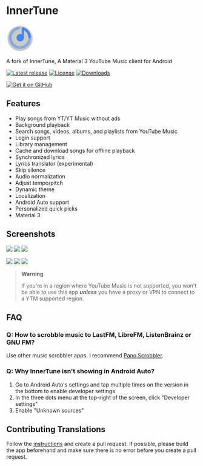 # InnerTune

<img src="https://raw.githubusercontent.com/Malopieds/InnerTune/dev/app/src/main/res/mipmap-xxxhdpi/ic_launcher_round.webp" height="72">

A fork of InnerTune, A Material 3 YouTube Music client for Android

[![Latest release](https://img.shields.io/github/v/release/Malopieds/InnerTune?include_prereleases)](https://github.com/Malopieds/InnerTune/releases)
[![License](https://img.shields.io/github/license/Malopieds/InnerTune)](https://www.gnu.org/licenses/gpl-3.0)
[![Downloads](https://img.shields.io/github/downloads/Malopieds/InnerTune/total)](https://github.com/Malopieds/InnerTune/releases)

[<img src="https://github.com/machiav3lli/oandbackupx/blob/034b226cea5c1b30eb4f6a6f313e4dadcbb0ece4/badge_github.png" alt="Get it on GitHub" height="80">](https://github.com/Malopieds/InnerTune/releases/latest)
<!---[<img src="https://fdroid.gitlab.io/artwork/badge/get-it-on.png" alt="Get it on F-Droid" height="80">](https://f-droid.org/packages/com.zionhuang.music)
[<img src="https://gitlab.com/IzzyOnDroid/repo/-/raw/master/assets/IzzyOnDroid.png" height="80">](https://apt.izzysoft.de/fdroid/index/apk/com.zionhuang.music)

[Compare versions](https://github.com/Malopieds/InnerTune/wiki/App-Versions) --->

## Features

- Play songs from YT/YT Music without ads
- Background playback
- Search songs, videos, albums, and playlists from YouTube Music
- Login support
- Library management
- Cache and download songs for offline playback
- Synchronized lyrics
- Lyrics translator (experimental)
- Skip silence
- Audio normalization
- Adjust tempo/pitch
- Dynamic theme
- Localization
- Android Auto support
- Personalized quick picks
- Material 3

## Screenshots

<p float="left">
  <img src="https://raw.githubusercontent.com/Malopieds/InnerTune/dev/fastlane/metadata/android/en-US/images/phoneScreenshots/01.png" width="200" />
  <img src="https://raw.githubusercontent.com/Malopieds/InnerTune/dev/fastlane/metadata/android/en-US/images/phoneScreenshots/02.png" width="200" />
  <img src="https://raw.githubusercontent.com/Malopieds/InnerTune/dev/fastlane/metadata/android/en-US/images/phoneScreenshots/03.png" width="200" />
</p>
<p float="left">
  <img src="https://raw.githubusercontent.com/Malopieds/InnerTune/dev/fastlane/metadata/android/en-US/images/phoneScreenshots/04.png" width="200" />
  <img src="https://raw.githubusercontent.com/Malopieds/InnerTune/dev/fastlane/metadata/android/en-US/images/phoneScreenshots/05.png" width="200" />
  <img src="https://raw.githubusercontent.com/Malopieds/InnerTune/dev/fastlane/metadata/android/en-US/images/phoneScreenshots/06.png" width="200" />
</p>

> **Warning**
>
>If you're in a region where YouTube Music is not supported, you won't be able to use this app
***unless*** you have a proxy or VPN to connect to a YTM supported region.

## FAQ

### Q: How to scrobble music to LastFM, LibreFM, ListenBrainz or GNU FM?

Use other music scrobbler apps. I
recommend [Pano Scrobbler](https://play.google.com/store/apps/details?id=com.arn.scrobble).

### Q: Why InnerTune isn't showing in Android Auto?

1. Go to Android Auto's settings and tap multiple times on the version in the bottom to enable
   developer settings
2. In the three dots menu at the top-right of the screen, click "Developer settings"
3. Enable "Unknown sources"

## Contributing Translations

Follow the [instructions](https://developer.android.com/guide/topics/resources/localization) and
create a pull request. If possible, please build the app beforehand and make sure there is no error
before you create a pull request.

<!--- ## Donate

If you like InnerTune, you're welcome to send a donation. Donations will support the development,
including bug fixes and new features.

<a href="https://liberapay.com/zionhuang"><img src="https://raw.githubusercontent.com/Malopieds/InnerTune/dev/assets/liberapay.png" alt="Liberapay" height="60" ></a>
<a href="https://www.buymeacoffee.com/zionhuang"><img src="https://raw.githubusercontent.com/Malopieds/InnerTune/dev/assets/buymeacoffee.png" alt="Liberapay" height="60" ></a>

## Credit

I want to give credit to [vfsfitvnm/ViMusic](https://github.com/vfsfitvnm/ViMusic) for being an
example of Jetpack Compose music player. It helped me a lot on my way to learn Compose and
Android development. --->
